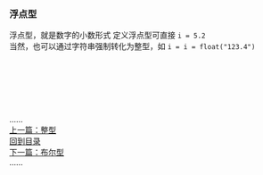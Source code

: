 ### 浮点型

浮点型，就是数字的小数形式 定义浮点型可直接 `i = 5.2`  
当然，也可以通过字符串强制转化为整型，如 `i = i = float("123.4")`





<br />
<br />
<br />
<br />
<br />

......     
[上一篇：整型](int.md)    
[回到目录](../Readme.md)    
[下一篇：布尔型](bool.md)    
......    

